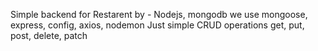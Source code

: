 Simple backend for Restarent
by - Nodejs, mongodb
we use mongoose, express, config, axios, nodemon
Just simple CRUD operations
get, put, post, delete, patch
